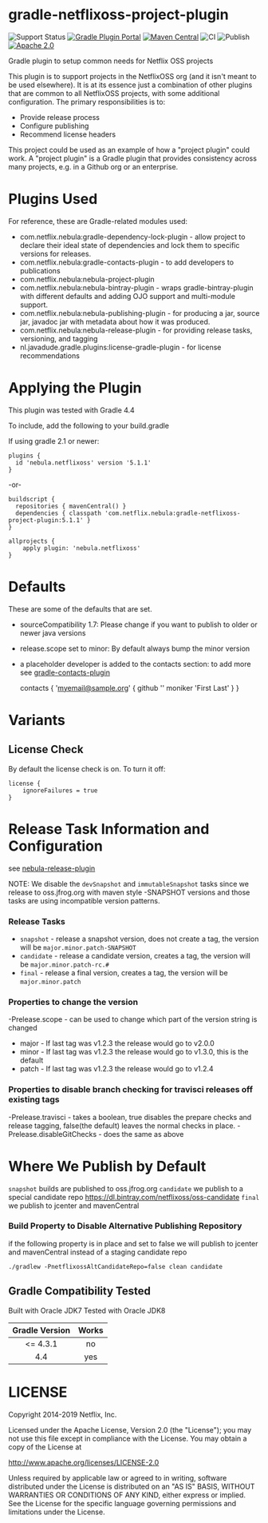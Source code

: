 gradle-netflixoss-project-plugin
================================

![Support Status](https://img.shields.io/badge/nebula-internal-lightgray.svg)
[![Gradle Plugin Portal](https://img.shields.io/maven-metadata/v/https/plugins.gradle.org/m2/com.netflix.nebula/gradle-netflixoss-project-plugin/maven-metadata.xml.svg?label=gradlePluginPortal)](https://plugins.gradle.org/plugin/nebula.netflixoss)
[![Maven Central](https://img.shields.io/maven-central/v/com.netflix.nebula/gradle-netflixoss-project-plugin)](https://maven-badges.herokuapp.com/maven-central/com.netflix.nebula/gradle-netflixoss-project-plugin)
![CI](https://github.com/nebula-plugins/gradle-netflixoss-project-plugin/actions/workflows/ci.yml/badge.svg)
![Publish](https://github.com/nebula-plugins/gradle-netflixoss-project-plugin/actions/workflows/publish.yml/badge.svg)
[![Apache 2.0](https://img.shields.io/github/license/nebula-plugins/gradle-netflixoss-project-plugin.svg)](http://www.apache.org/licenses/LICENSE-2.0)




Gradle plugin to setup common needs for Netflix OSS projects

This plugin is to support projects in the NetflixOSS org (and it isn't meant to be used elsewhere). It is at its essence
just a combination of other plugins that are common to all NetflixOSS projects, with some additional configuration. The
primary responsibilities is to:

  * Provide release process
  * Configure publishing
  * Recommend license headers

This project could be used as an example of how a "project plugin" could work. A "project plugin" is a Gradle plugin that
provides consistency across many projects, e.g. in a Github org or an enterprise.

# Plugins Used

For reference, these are Gradle-related modules used:

  * com.netflix.nebula:gradle-dependency-lock-plugin - allow project to declare their ideal state of dependencies and lock them to specific versions for releases.
  * com.netflix.nebula:gradle-contacts-plugin - to add developers to publications
  * com.netflix.nebula:nebula-project-plugin
  * com.netflix.nebula:nebula-bintray-plugin - wraps gradle-bintray-plugin with different defaults and adding OJO support and multi-module support.
  * com.netflix.nebula:nebula-publishing-plugin - for producing a jar, source jar, javadoc jar with metadata about how it was produced.
  * com.netflix.nebula:nebula-release-plugin - for providing release tasks, versioning, and tagging
  * nl.javadude.gradle.plugins:license-gradle-plugin - for license recommendations

# Applying the Plugin

This plugin was tested with Gradle 4.4

To include, add the following to your build.gradle

If using gradle 2.1 or newer:

    plugins {
      id 'nebula.netflixoss' version '5.1.1'
    }

-or-

    buildscript {
      repositories { mavenCentral() }
      dependencies { classpath 'com.netflix.nebula:gradle-netflixoss-project-plugin:5.1.1' }
    }

    allprojects {
        apply plugin: 'nebula.netflixoss'
    }

# Defaults

These are some of the defaults that are set.

* sourceCompatibility 1.7: Please change if you want to publish to older or newer java versions
* release.scope set to minor: By default always bump the minor version
* a placeholder developer is added to the contacts section: to add more see [gradle-contacts-plugin](https://github.com/nebula-plugins/gradle-contacts-plugin)


    contacts {
      'myemail@sample.org' {
        github '<githubid>'
        moniker 'First Last'
      }
    }

# Variants

## License Check

By default the license check is on. To turn it off:

    license {
        ignoreFailures = true
    }

# Release Task Information and Configuration

see [nebula-release-plugin](https://github.com/nebula-plugins/nebula-release-plugin)

NOTE: We disable the `devSnapshot` and  `immutableSnapshot` tasks since we release to oss.jfrog.org with maven style -SNAPSHOT versions and those tasks are using incompatible version patterns.

### Release Tasks

* `snapshot` - release a snapshot version, does not create a tag, the version will be `major.minor.patch-SNAPSHOT`
* `candidate` - release a candidate version, creates a tag, the version will be `major.minor.patch-rc.#`
* `final` - release a final version, creates a tag, the version will be `major.minor.patch`

### Properties to change the version

-Prelease.scope - can be used to change which part of the version string is changed

* major - If last tag was v1.2.3 the release would go to v2.0.0
* minor - If last tag was v1.2.3 the release would go to v1.3.0, this is the default
* patch - If last tag was v1.2.3 the release would go to v1.2.4

### Properties to disable branch checking for travisci releases off existing tags

-Prelease.travisci - takes a boolean, true disables the prepare checks and release tagging, false(the default) leaves the normal checks in place.
-Prelease.disableGitChecks - does the same as above

# Where We Publish by Default

`snapshot` builds are published to oss.jfrog.org
`candidate` we publish to a special candidate repo https://dl.bintray.com/netflixoss/oss-candidate
`final` we publish to jcenter and mavenCentral

### Build Property to Disable Alternative Publishing Repository

if the following property is in place and set to false we will publish to jcenter and mavenCentral instead of a staging candidate repo

    ./gradlew -PnetflixossAltCandidateRepo=false clean candidate

Gradle Compatibility Tested
---------------------------

Built with Oracle JDK7
Tested with Oracle JDK8

| Gradle Version | Works |
| :------------: | :---: |
| <= 4.3.1       | no    |
| 4.4            | yes   |

LICENSE
=======

Copyright 2014-2019 Netflix, Inc.

Licensed under the Apache License, Version 2.0 (the "License");
you may not use this file except in compliance with the License.
You may obtain a copy of the License at

<http://www.apache.org/licenses/LICENSE-2.0>

Unless required by applicable law or agreed to in writing, software
distributed under the License is distributed on an "AS IS" BASIS,
WITHOUT WARRANTIES OR CONDITIONS OF ANY KIND, either express or implied.
See the License for the specific language governing permissions and
limitations under the License.
